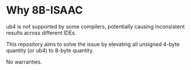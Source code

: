 # Why 8B-ISAAC
ub4 is not supported by some compilers, potentially causing inconsistent results across different IDEs.

This repository aims to solve the issue by elevating all unsigned 4-byte quantity (or ub4) to 8-byte quantity.

No warranties.

